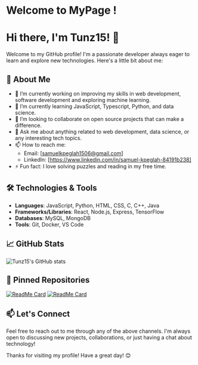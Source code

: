 # Welcome to MyPage  !

# Hi there, I'm Tunz15! 👋

Welcome to my GitHub profile! I'm a passionate developer always eager to learn and explore new technologies. Here's a little bit about me:

## 🌟 About Me

- 🔭 I’m currently working on improving my skills in web development, software development and exploring machine learning.
- 🌱 I’m currently learning JavaScript, Typescript, Python, and data science.
- 👯 I’m looking to collaborate on open source projects that can make a difference.
- 💬 Ask me about anything related to web development, data science, or any interesting tech topics.
- 📫 How to reach me: 
  - Email: [samuelkpeglah1506@gmail.com]
  - LinkedIn: [https://www.linkedin.com/in/samuel-kpeglah-84191b238]
- ⚡ Fun fact: I love solving puzzles and reading in my free time.

## 🛠️ Technologies & Tools

- **Languages**: JavaScript, Python, HTML, CSS, C, C++, Java
- **Frameworks/Libraries**: React, Node.js, Express, TensorFlow
- **Databases**: MySQL, MongoDB
- **Tools**: Git, Docker, VS Code

## 📈 GitHub Stats

![Tunz15's GitHub stats](https://github-readme-stats.vercel.app/api?username=Tunz15&show_icons=true&theme=radical)

## 📌 Pinned Repositories

[![ReadMe Card](https://github-readme-stats.vercel.app/api/pin/?username=Tunz15&repo=your-repo-name&theme=radical)](https://github.com/Tunz15/chatbot)
[![ReadMe Card](https://github-readme-stats.vercel.app/api/pin/?username=Tunz15&repo=another-repo-name&theme=radical)](https://github.com/Tunz15/another-repo-name)

## 📫 Let's Connect

Feel free to reach out to me through any of the above channels. I'm always open to discussing new projects, collaborations, or just having a chat about technology!

Thanks for visiting my profile! Have a great day! 😊
